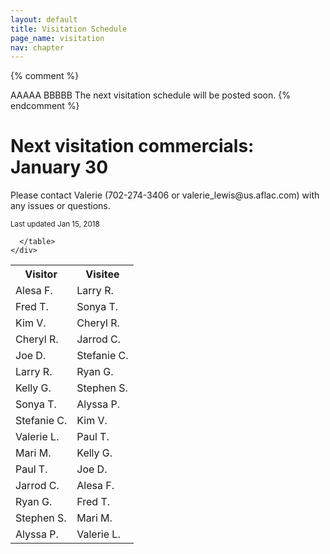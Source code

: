 ```yaml
---
layout: default
title: Visitation Schedule
page_name: visitation
nav: chapter
---
```

{% comment %}
  <tr>
    <td data-th="Vistor">AAAAA</td>
    <td data-th="Visitee">BBBBB</td>
  </tr>
  
  <tr>
    <td colspan="2">The next visitation schedule will be posted soon.</td>
  </tr>
{% endcomment %}

<div class="container margin-b-30">
  <div class="wide_banner">
    <h1>Next visitation commercials: January 30</h1>
</div>
  <div class="row">
    <div class="col-md-6 col-md-offset-3">
      <p>Please contact Valerie (702-274-3406 or valerie_lewis@us.aflac.com) with any issues or questions. </p>
      <small>Last updated Jan 15, 2018</small>
      <table class="rwd-table">
        <tr>
          <th>Visitor</th>
          <th>Visitee</th>
        </tr>
<!--
        <tr>
          <td colspan="2">The next visitation schedule will be posted soon.</td>
        </tr>
-->
        <tr>
          <td data-th="Vistor">Alesa F.</td>
          <td data-th="Visitee">Larry R.</td>
        </tr>
        <tr>
          <td data-th="Vistor">Fred T.</td>
          <td data-th="Visitee">Sonya T.</td>
        </tr>
        <tr>
          <td data-th="Vistor">Kim V.</td>
          <td data-th="Visitee">Cheryl R.</td>
        </tr>
        <tr>
          <td data-th="Vistor">Cheryl R.</td>
          <td data-th="Visitee">Jarrod C.</td>
        </tr>
        <tr>
          <td data-th="Vistor">Joe D.</td>
          <td data-th="Visitee">Stefanie C.</td>
        </tr>
        <tr>
          <td data-th="Vistor">Larry R.</td>
          <td data-th="Visitee">Ryan G.</td>
        </tr>
        <tr>
          <td data-th="Vistor">Kelly G.</td>
          <td data-th="Visitee">Stephen S.</td>
        </tr>
        <tr>
          <td data-th="Vistor">Sonya T.</td>
          <td data-th="Visitee">Alyssa P.</td>
        </tr>
        <tr>
          <td data-th="Vistor">Stefanie C.</td>
          <td data-th="Visitee">Kim V.</td>
        </tr>
        <tr>
          <td data-th="Vistor">Valerie L.</td>
          <td data-th="Visitee">Paul T.</td>
        </tr>
        <tr>
          <td data-th="Vistor">Mari M.</td>
          <td data-th="Visitee">Kelly G.</td>
        </tr>
        <tr>
          <td data-th="Vistor">Paul T.</td>
          <td data-th="Visitee">Joe D.</td>
        </tr>
        <tr>
          <td data-th="Vistor">Jarrod C.</td>
          <td data-th="Visitee">Alesa F.</td>
        </tr>
        <tr>
          <td data-th="Vistor">Ryan G.</td>
          <td data-th="Visitee">Fred T.</td>
        </tr>
        <tr>
          <td data-th="Vistor">Stephen S.</td>
          <td data-th="Visitee">Mari M.</td>
        </tr>
        <tr>
          <td data-th="Vistor">Alyssa P.</td>
          <td data-th="Visitee">Valerie L.</td>
        </tr>

        
      </table>
    </div>
  </div>
</div>